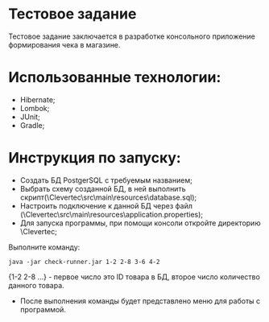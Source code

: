 # Тестовое задание

Тестовое задание заключается в разработке консольного приложение формирования чека в магазине.

# Использованные технологии:
- Hibernate;
- Lombok;
- JUnit;
- Gradle;

# Инструкция по запуску:
- Создать БД PostgerSQL с требуемым названием;
- Выбрать схему созданной БД, в ней выполнить скрипт(\Clevertec\src\main\resources\database.sql);
- Настроить подключение к данной БД через файл (\Clevertec\src\main\resources\application.properties);
- Для запуска программы, при помощи консоли откройте директорию \Clevertec;

Выполните команду:
```
java -jar check-runner.jar 1-2 2-8 3-6 4-2
```
{1-2 2-8 ...} - первое число это ID товара в БД, второе число количество данного товара.

- После выполнения команды будет представлено меню для работы с программой.
